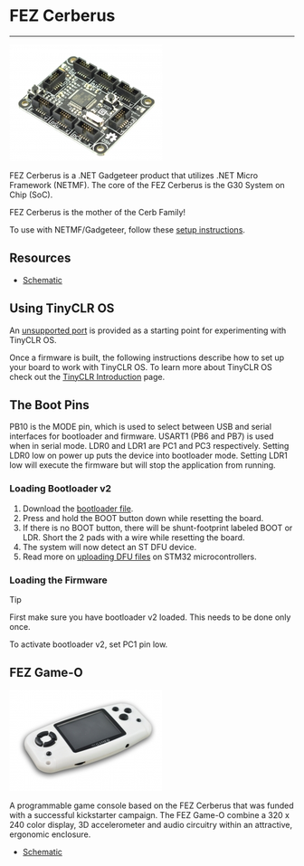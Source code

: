 # FEZ Cerberus
---
![FEZ Cerberus](images/fez-cerberus.jpg)

FEZ Cerberus is a .NET Gadgeteer product that utilizes .NET Micro Framework (NETMF). The core of the FEZ Cerberus is the G30 System on Chip (SoC).

FEZ Cerberus is the mother of the Cerb Family!

To use with NETMF/Gadgeteer, follow these [setup instructions](../../software/netmf/getting-started.md).

## Resources
* [Schematic](http://files.ghielectronics.com/downloads/Schematics/FEZ/FEZ%20Cerberus%20Schematic.pdf)

## Using TinyCLR OS
An [unsupported port](https://github.com/ghi-electronics/TinyCLR-Ports) is provided as a starting point for experimenting with TinyCLR OS. 

Once a firmware is built, the following instructions describe how to set up your board to work with TinyCLR OS. To learn more about TinyCLR OS check out the [TinyCLR Introduction](../../software/tinyclr/intro.md) page.

## The Boot Pins
PB10 is the MODE pin, which is used to select between USB and serial interfaces for bootloader and firmware. USART1 (PB6 and PB7) is used when in serial mode.
LDR0 and LDR1 are PC1 and PC3 respectively. Setting LDR0 low on power up puts the device into bootloader mode. Setting LDR1 low will execute the firmware but will stop the application from running.

### Loading Bootloader v2
1. Download the [bootloader file](../../software/loaders/ghi-bootloader.md#cerb).
2. Press and hold the BOOT button down while resetting the board. 
3. If there is no BOOT button, there will be shunt-footprint labeled BOOT or LDR. Short the 2 pads with a wire while resetting the board.
4. The system will now detect an ST DFU device.
5. Read more on [uploading DFU files](../../software/loaders/stm32-bootloader.md#uploading-dfu-files) on STM32 microcontrollers.

### Loading the Firmware

> [!Tip]
> First make sure you have bootloader v2 loaded. This needs to be done only once.

To activate bootloader v2, set PC1 pin low.

## FEZ Game-O
![FEZ Game-O](images/fez-gameo.jpg)

A programmable game console based on the FEZ Cerberus that was funded with a successful kickstarter campaign. The FEZ Game-O combine a 320 x 240 color display, 3D accelerometer and audio circuitry within an attractive, ergonomic enclosure.

* [Schematic](http://files.ghielectronics.com/downloads/Schematics/FEZ/FEZ%20GameO%20Schematic.pdf)
